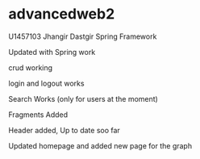 # advancedweb2

U1457103
Jhangir Dastgir
Spring Framework


Updated with Spring work

crud working

login and logout works

Search Works (only for users at the moment) 

Fragments Added 

Header added, Up to date soo far

Updated homepage and added new page for the graph 
